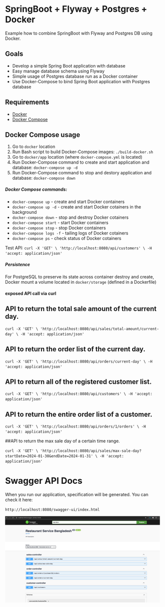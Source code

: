 SpringBoot + Flyway + Postgres + Docker
================================================
Example how to combine SpringBoot with Flyway and Postgres DB using Docker.

Goals
-----
- Develop a simple Spring Boot application with database
- Easy manage database schema using Flyway
- Simple usage of Postgres database run as a Docker container
- Use Docker-Compose to bind Spring Boot application with Postgres database 

Requirements
------------
- [Docker](https://docs.docker.com/install/)
- [Docker Compose](https://docs.docker.com/compose/install/)

Docker Compose usage
--------------------
1. Go to `docker` location
2. Run Bash script to build Docker-Compose images: `./build-docker.sh`
3. Go to `docker/app` location (where `docker-compose.yml` is located)
4. Run Docker-Compose command to create and start application and database: `docker-compose up -d`
5. Run Docker-Compose command to stop and destory application and database: `docker-compose down`

##### Docker Compose commands:
- `docker-compose up` - create and start Docker containers
- `docker-compose up -d` - create and start Docker cotainers in the background
- `docker-compose down` - stop and destroy Docker cotainers
- `docker-compose start` - start Docker containers
- `docker-compose stop` - stop Docker containers
- `docker-compose logs -f` - tailing logs of Docker cotainers
- `docker-compose ps` - check status of Docker cotainers 

Test API: `curl -X 'GET' \ 'http://localhost:8080/api/customers' \ -H 'accept: application/json'`


##### Persistence
For PostgreSQL to preserve its state across container destroy and create, Docker mount a volume located in `docker/storage` (defined in a Dockerfile)


#### exposed API call via curl

## API to return the total sale amount of the current day.

` curl -X 'GET' \ 'http://localhost:8080/api/sales/total-amount/current-day' \ -H 'accept: application/json' `

## API to return the order list of the current day.

` curl -X 'GET' \ 'http://localhost:8080/api/orders/current-day' \ -H 'accept: application/json' `

## API to return all of the registered customer list.

`curl -X 'GET' \ 'http://localhost:8080/api/customers' \ -H 'accept: application/json'`

## API to return the entire order list of a customer.

` curl -X 'GET' \ 'http://localhost:8080/api/orders/1/orders' \ -H 'accept: application/json' `

##API to return the max sale day of a certain time range.

` curl -X 'GET' \ 'http://localhost:8080/api/sales/max-sale-day?startDate=2024-01-30&endDate=2024-01-31' \ -H 'accept: application/json' `


# Swagger API Docs

When you run our application, specification will be generated. You can check it here:

`http://localhost:8080/swagger-ui/index.html`

![Screenshot](swagger-img.png)




